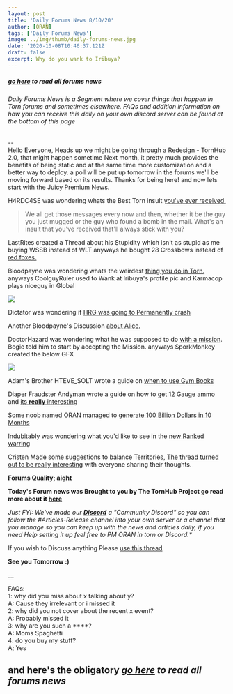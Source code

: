 ```yaml
---
layout: post
title: 'Daily Forums News 8/10/20'
author: [ORAN]
tags: ['Daily Forums News']
image: ../img/thumb/daily-forums-news.jpg
date: '2020-10-08T10:46:37.121Z'
draft: false
excerpt: Why do you wank to Iribuya? 
---
```


##### _[go here](../../tags/daily-forums-news/) to read all forums news_   



###### Daily Forums News is a Segment where we cover things that happen in Torn forums and sometimes elsewhere. FAQs and addition information on how you can receive this daily on your own discord server can be found at the bottom of this page  

--  
Hello Everyone, Heads up we might be going through a Redesign - TornHub 2.0, that might happen sometime Next month, it pretty much provides the benefits of being static and at the same time more customization and a better way to deploy. a poll will be put up tomorrow in the forums we'll be moving forward based on its results. Thanks for being here! and now lets start with the Juicy Premium News.  



H4RDC4SE was wondering whats the Best Torn insult [you've ever received.](https://www.torn.com/forums.php?p=threads&f=2&t=16189885&b=0&a=0)  

>We all get those messages every now and then, whether it be the guy you just mugged or the guy who found a bomb in the mail. What's an insult that you've received that'll always stick with you?

LastRites created a Thread about his Stupidity which isn't as stupid as me buying WSSB instead of WLT anyways he bought 28 Crossbows instead of [red foxes.](https://www.torn.com/forums.php#/p=threads&f=2&t=16189045&b=0&a=0)  

Bloodpayne was wondering whats the weirdest [thing you do in Torn.](https://www.torn.com/forums.php#/p=threads&f=2&t=16189572&b=0&a=0) anyways CoolguyRuler used to Wank at Iribuya's profile pic and Karmacop plays niceguy in Global   

![](https://i.ibb.co/2yhm53k/4hhuik.jpg)  

Dictator was wondering if [HRG was going to Permanently crash](https://www.torn.com/forums.php#/p=threads&f=2&t=16189768&b=0&a=0)  

Another Bloodpayne's Discussion [about Alice.](https://www.torn.com/forums.php#/p=threads&f=2&t=16189646&b=0&a=0)  

DoctorHazard was wondering what he was supposed to do [with a mission](https://www.torn.com/forums.php#/p=threads&f=3&t=16189827&b=0&a=0). Bogie told him to start by accepting the Mission. anyways SporkMonkey created the below GFX  

![](https://i.postimg.cc/9Q8sKz0K/E09-F3494-BF38-4293-808-D-A27-D2-A2-B0666.jpg)  

Adam's Brother HTEVE_SOLT wrote a guide on [when to use Gym Books](https://www.torn.com/forums.php#/p=threads&f=61&t=16189786&b=0&a=0)  

Diaper Fraudster Andyman wrote a guide on how to get 12 Gauge ammo and [its **really** interesting](https://www.torn.com/forums.php#/p=threads&f=61&t=16189652&b=0&a=0)  

Some noob named ORAN managed to [generate 100 Billion Dollars in 10 Months](https://www.torn.com/forums.php#/p=threads&f=16&t=16189929&b=0&a=0)

Indubitably was wondering what you'd like to see in the [new Ranked warring](https://www.torn.com/forums.php#/p=threads&f=9&t=16189674&b=0&a=0)  

Cristen Made some suggestions to balance Territories,  [The thread turned out to be really interesting](https://www.torn.com/forums.php#/p=threads&f=4&t=16189171&b=0&a=0) with everyone sharing their thoughts.  





**Forums Quality; aight**  

**Today's Forum news was Brought to you by The TornHub Project go read more about it [here](https://torn.oran.pw/welcome-to-tornhub/)**   

_Just FYI: We've made our **[Discord](https://discord.gg/yvNCTXB)** a "Community Discord" so you can follow the #Articles-Release channel into your own server or a channel that you manage so you can keep up with the news and articles daily, if you need Help setting it up feel free to PM ORAN in torn or Discord.*_   

If you wish to Discuss anything Please [use this thread](https://www.torn.com/forums.php#/p=threads&f=2&t=16166542)   

**See you Tomorrow :)**  

__

FAQs:  
1: why did you miss about x talking about y?  
A: Cause they irrelevant or i missed it   
2: why did you not cover about the recent x event?  
A: Probably missed it  
3: why are you such a ****?  
A: Moms Spaghetti  
4: do you buy my stuff?  
A; Yes  

## and here's the obligatory _[go here](../../tags/daily-forums-news/) to read all forums news_  
